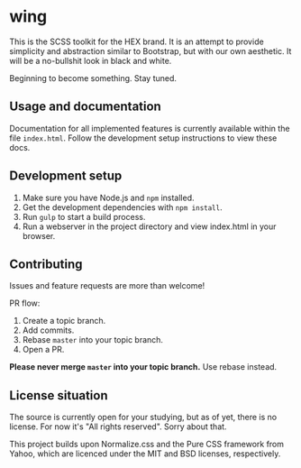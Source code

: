 # wing

This is the SCSS toolkit for the HEX brand. It is an attempt to provide simplicity
and abstraction similar to Bootstrap, but with our own aesthetic. It will be a
no-bullshit look in black and white.

Beginning to become something. Stay tuned.

## Usage and documentation

Documentation for all implemented features is currently available within the
file `index.html`. Follow the development setup instructions to view these docs.

## Development setup

1. Make sure you have Node.js and `npm` installed.
1. Get the development dependencies with `npm install`.
1. Run `gulp` to start a build process.
1. Run a webserver in the project directory and view index.html in your browser.

## Contributing

Issues and feature requests are more than welcome!

PR flow:

1. Create a topic branch.
1. Add commits.
1. Rebase `master` into your topic branch.
1. Open a PR.

**Please never merge `master` into your topic branch.** Use rebase instead.

## License situation

The source is currently open for your studying, but as of yet, there is no license.
For now it's "All rights reserved". Sorry about that.

This project builds upon Normalize.css and the Pure CSS framework from Yahoo,
which are licenced under the MIT and BSD licenses, respectively.
